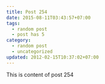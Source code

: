 ```yaml
---
title: Post 254
date: 2015-08-11T03:43:57+07:00
tags:
  - random post
  - post has 5
category:
  - random post
  - uncategorized
updated: 2012-02-15T10:37:02+07:00
---
```

This is content of post 254